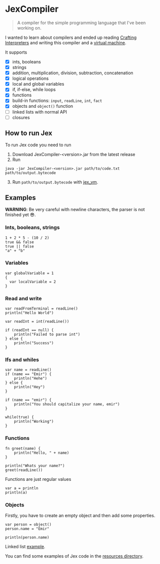 # JexCompiler

> A compiler for the simple programming language that I've been working on.

I wanted to learn about compilers and ended up reading [Crafting Interpreters](https://craftinginterpreters.com/) and writing this compiler
and a [virtual machine](https://github.com/Furetur/jex_vm).

It supports
- [x] ints, booleans
- [x] strings
- [x] addition, multiplication, division, subtraction, concatenation
- [x] logical operations
- [x] local and global variables
- [x] if, if-else, while loops
- [x] functions
- [x] build-in functions: `input`, `readLine`, `int`, `fact`
- [x] objects and `object()` function
- [ ] linked lists with normal API
- [ ] closures

## How to run Jex

To run Jex code you need to run

1. Download JexCompiler-\<version\>.jar from the latest release
2. Run
  ```shell
  java -jar JexCompiler-<version>.jar path/to/code.txt path/to/output.bytecode
  ```
3. Run `path/to/output.bytecode` with [jex_vm](https://github.com/Furetur/jex_vm).


## Examples

**WARNING**: Be very careful with newline characters, the parser is not finished yet 😎.

### Ints, booleans, strings

```
1 + 2 * 5 - (10 / 2)
true && false
true || false
"a" + "b"
```

### Variables

```
var globalVariable = 1
{
  var localVariable = 2 
}
```

### Read and write

```
var readFromTerminal = readLine()
println("Hello World")

var readInt = int(readLine())

if (readInt == null) {
    println("Failed to parse int")
} else {
    println("Success")
}
```

### Ifs and whiles

```
var name = readLine()
if (name == "Emir") {
    println("Hehe")
} else {
    println("Hey")
}

if (name == "emir") {
    println("You should capitalize your name, emir")
}
```

```
while(true) {
    println("Working")
}
```

### Functions

```
fn greet(name) {
    println("Hello, " + name)
}

println("Whats your name?")
greet(readLine())
```

Functions are just regular values

```
var a = println
println(a)
```

### Objects

Firstly, you have to create an empty object and then add some properties.

```
var person = object()
person.name = "Emir"

println(person.name)
```

Linked list [example](src/test/resources/linked_list.txt).

You can find some examples of Jex code in the [resources directory](src/test/resources).
